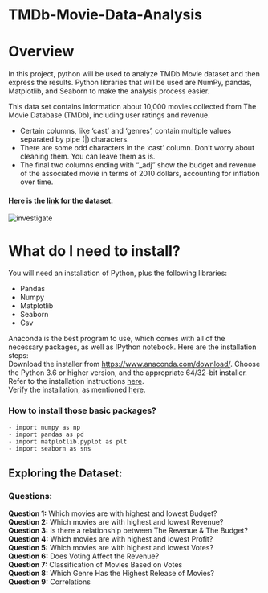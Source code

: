# **TMDb-Movie-Data-Analysis**
# **Overview**
In this project, python will be used to analyze TMDb Movie dataset and then express the results. Python libraries that will be used are NumPy, pandas, Matplotlib, and Seaborn to make the analysis process easier.

This data set contains information about 10,000 movies collected from The Movie Database (TMDb), including user ratings and revenue.
- Certain columns, like ‘cast’ and ‘genres’, contain multiple values separated by pipe (|) characters. 
- There are some odd characters in the ‘cast’ column. Don’t worry about cleaning them. You can leave them as is.
- The final two columns ending with “_adj” show the budget and revenue of the associated movie in terms of 2010 dollars, accounting for inflation over time.

#### Here is the [link](https://www.kaggle.com/datasets/juzershakir/tmdb-movies-dataset?select=tmdb_movies_data.csv) for the dataset.

![investigate](https://user-images.githubusercontent.com/110740808/204082188-13ab45f6-d63a-4b87-a51d-c106028dace1.png)

# **What do I need to install?**
You will need an installation of Python, plus the following libraries:
- Pandas
- Numpy
- Matplotlib
- Seaborn
- Csv

Anaconda is the best program to use, which comes with all of the necessary packages, as well as IPython notebook. Here are the installation steps:
<br>Download the installer from https://www.anaconda.com/download/. Choose the Python 3.6 or higher version, and the appropriate 64/32-bit installer.
<br>Refer to the installation instructions [here](https://docs.anaconda.com/anaconda/install/).
<br>Verify the installation, as mentioned [here](https://docs.anaconda.com/anaconda/install/verify-install/).
  
### How to install those basic packages?
```
- import numpy as np
- import pandas as pd
- import matplotlib.pyplot as plt
- import seaborn as sns
```


## **Exploring the Dataset:**
### Questions:

**Question 1:** Which movies are with highest and lowest Budget? <br>
**Question 2:**	Which movies are with highest and lowest Revenue? <br>
**Question 3:**	Is there a relationship between The Revenue & The Budget? <br>
**Question 4:**	Which movies are with highest and lowest Profit? <br>
**Question 5:**	Which movies are with highest and lowest Votes? <br>
**Question 6:**	Does Voting Affect the Revenue? <br>
**Question 7:**	Classification of Movies Based on Votes <br>
**Question 8:**	Which Genre Has the Highest Release of Movies? <br>
**Question 9:**	Correlations


